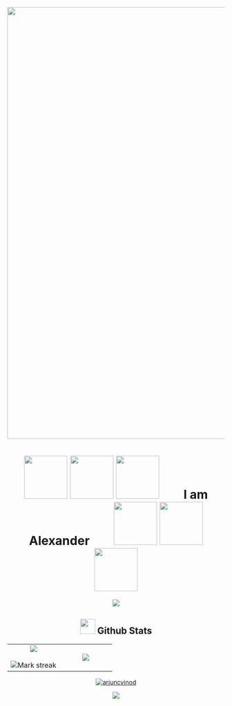 <div align="center">
 <!-- <img src="https://media.giphy.com/media/v1.Y2lkPTc5MGI3NjExcG13MDF4ZDR1NGhtaHkzaGVsdHU1MG02NXFzMHNuNTl0YmFteDZodSZlcD12MV9pbnRlcm5hbF9naWZfYnlfaWQmY3Q9Zw/l0HlyLQsbvhciAuKA/giphy.gif"> -->
  <!--<img src="https://media.giphy.com/media/v1.Y2lkPTc5MGI3NjExenV5Z3BpaW1rc2lkMG5wNmR4b2t1a2JqYXFhdWlxZzUxNXVyYmp5ZCZlcD12MV9pbnRlcm5hbF9naWZfYnlfaWQmY3Q9Zw/nPxVvyTWo1aIU/giphy.gif" width="1000"> -->
 <!-- <img src="https://media.giphy.com/media/v1.Y2lkPTc5MGI3NjExOHdya3ZuMTFiZTdvZ21odzBpMjFpZW4zZGJmZTB2a3BoOXJtMG5kbCZlcD12MV9pbnRlcm5hbF9naWZfYnlfaWQmY3Q9Zw/l0Iy2PyFmAFOC7m24/giphy.gif"> -->
 <img src="https://media.giphy.com/media/v1.Y2lkPTc5MGI3NjExcm8xNDE0NW45ZHFpNjdkMTl5NTZiejJwN3QzYW96ZHpocjY1MDZ1MyZlcD12MV9pbnRlcm5hbF9naWZfYnlfaWQmY3Q9Zw/Nx0rz3jtxtEre/giphy.gif" width=1000
</div>

<div align="center"> <h1> <img src="https://media.giphy.com/media/v1.Y2lkPTc5MGI3NjExdWJpY3cyOWQwOHd0bndtcWFnZmk0ZzkwcHVkdWdrMW9sbTNpaHhiciZlcD12MV9pbnRlcm5hbF9naWZfYnlfaWQmY3Q9dHM/3ohs4f2bZ4jSd2q5tS/giphy.gif" width = 100> <img src="https://media.giphy.com/media/v1.Y2lkPTc5MGI3NjExa2RzYTNpZnB6azBndTYwdDAxaTlqeGMxbzJsYmw4NXg2aTQ3N204aCZlcD12MV9pbnRlcm5hbF9naWZfYnlfaWQmY3Q9cw/zWjigLtE4DzZOJ7bsc/giphy.gif" width=100> <img src="https://media.giphy.com/media/v1.Y2lkPTc5MGI3NjExY2I0MmpwMHdlamh2aHd4a295aHJxZ3RvZThyZnlyaDkyOXN6cTF2MSZlcD12MV9pbnRlcm5hbF9naWZfYnlfaWQmY3Q9cw/WnBWqZBSi0l1hmnDti/giphy.gif" width=100>&emsp;&emsp;I am Alexander&emsp;&emsp;<img src="https://media.giphy.com/media/v1.Y2lkPTc5MGI3NjExNDJpdmJpaXBsOGswNTdvYnVuMW43dmRidDdxenU3MmRid2ZydWJiOCZlcD12MV9pbnRlcm5hbF9naWZfYnlfaWQmY3Q9dHM/WRdY30yH4m2KmZPKI0/giphy.gif" width=100> <img src="https://media.giphy.com/media/v1.Y2lkPTc5MGI3NjExb3hkemg2cHJxaWJmcjBkZHp2ZGNqdng2eHFpbTV5ZWRqMWlydmhscCZlcD12MV9pbnRlcm5hbF9naWZfYnlfaWQmY3Q9dHM/W5aATtvX8GyERBwRYW/giphy.gif" width=100> <img src="https://media.giphy.com/media/v1.Y2lkPTc5MGI3NjExaWtsY2wzMW93Zm9vOTY4Mzc0ZDAzOWNrejRmMmQ0ODVtaHppeTc1eiZlcD12MV9pbnRlcm5hbF9naWZfYnlfaWQmY3Q9dHM/v5AaZS2bOGcSI9ZEJn/giphy.gif" width=100></h1></div>

<p  align="center">
<img src="https://user-images.githubusercontent.com/73097560/115834477-dbab4500-a447-11eb-908a-139a6edaec5c.gif">             
<br>

## <img src="https://media.giphy.com/media/iY8CRBdQXODJSCERIr/giphy.gif" width="35"><b> Github Stats </b>
<p align="center">
<table align="center">
<tr border="none">
<td width="50%" align="center">
  <img  align="center"  src="https://github-readme-stats.vercel.app/api?username=alexanderleonidas&theme=midnight-purple&show_icons=true&count_private=true" />
  <br></br>
  <img  title="🔥 Get streak stats for your profile at git.io/streak-stats" alt="Mark streak" src="https://github-readme-streak-stats.herokuapp.com/?user=Lozzio99&theme=midnight-purple&hide_border=false" /> 
</td>

<td width="50%" align="center"><img  align="center"  src="https://github-readme-stats.anuraghazra1.vercel.app/api/top-langs/?username=alexanderleonidas&theme=midnight-purple&hide_border=false&no-bg=true&no-frame=true&langs_count=10"/></td>
</tr>
</table>
<p align="center"> <a href="https://github.com/ryo-ma/github-profile-trophy"><img src="https://github-profile-trophy.vercel.app/?username=alexanderleonidas&layout=compact&theme=radical&column=7&row=1&margin-w=15&margin-h=15" alt="arjuncvinod" /></a></p></p>
<p  align="center">
<img src="https://user-images.githubusercontent.com/73097560/115834477-dbab4500-a447-11eb-908a-139a6edaec5c.gif">             
<br> 

<!--
**alexanderleonidas/alexanderleonidas** is a ✨ _special_ ✨ repository because its `README.md` (this file) appears on your GitHub profile.

Here are some ideas to get you started:

- 🔭 I’m currently working on ...
- 🌱 I’m currently learning ...
- 👯 I’m looking to collaborate on ...
- 🤔 I’m looking for help with ...
- 💬 Ask me about ...
- 📫 How to reach me: ...
- 😄 Pronouns: ...
- ⚡ Fun fact: ...
-->
